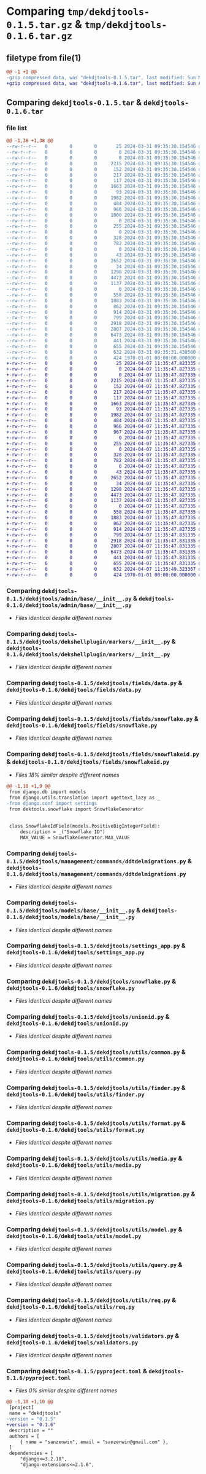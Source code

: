 # Comparing `tmp/dekdjtools-0.1.5.tar.gz` & `tmp/dekdjtools-0.1.6.tar.gz`

## filetype from file(1)

```diff
@@ -1 +1 @@
-gzip compressed data, was "dekdjtools-0.1.5.tar", last modified: Sun Mar 31 09:35:31 2024, max compression
+gzip compressed data, was "dekdjtools-0.1.6.tar", last modified: Sun Apr  7 11:35:49 2024, max compression
```

## Comparing `dekdjtools-0.1.5.tar` & `dekdjtools-0.1.6.tar`

### file list

```diff
@@ -1,38 +1,38 @@
--rw-r--r--   0        0        0       25 2024-03-31 09:35:30.154546 dekdjtools-0.1.5/README.md
--rw-r--r--   0        0        0        0 2024-03-31 09:35:30.154546 dekdjtools-0.1.5/dekdjtools/__init__.py
--rw-r--r--   0        0        0        0 2024-03-31 09:35:30.154546 dekdjtools-0.1.5/dekdjtools/admin/__init__.py
--rw-r--r--   0        0        0     2215 2024-03-31 09:35:30.154546 dekdjtools-0.1.5/dekdjtools/admin/base/__init__.py
--rw-r--r--   0        0        0      152 2024-03-31 09:35:30.154546 dekdjtools-0.1.5/dekdjtools/apps.py
--rw-r--r--   0        0        0      217 2024-03-31 09:35:30.154546 dekdjtools-0.1.5/dekdjtools/console.py
--rw-r--r--   0        0        0      117 2024-03-31 09:35:30.154546 dekdjtools-0.1.5/dekdjtools/dekshellplugin/__init__.py
--rw-r--r--   0        0        0     1663 2024-03-31 09:35:30.154546 dekdjtools-0.1.5/dekdjtools/dekshellplugin/markers/__init__.py
--rw-r--r--   0        0        0       93 2024-03-31 09:35:30.154546 dekdjtools-0.1.5/dekdjtools/fields/__init__.py
--rw-r--r--   0        0        0     1982 2024-03-31 09:35:30.154546 dekdjtools-0.1.5/dekdjtools/fields/data.py
--rw-r--r--   0        0        0      484 2024-03-31 09:35:30.154546 dekdjtools-0.1.5/dekdjtools/fields/image.py
--rw-r--r--   0        0        0      966 2024-03-31 09:35:30.154546 dekdjtools-0.1.5/dekdjtools/fields/snowflake.py
--rw-r--r--   0        0        0     1000 2024-03-31 09:35:30.154546 dekdjtools-0.1.5/dekdjtools/fields/snowflakeid.py
--rw-r--r--   0        0        0        0 2024-03-31 09:35:30.154546 dekdjtools-0.1.5/dekdjtools/management/__init__.py
--rw-r--r--   0        0        0      255 2024-03-31 09:35:30.154546 dekdjtools-0.1.5/dekdjtools/management/base/__init__.py
--rw-r--r--   0        0        0        0 2024-03-31 09:35:30.154546 dekdjtools-0.1.5/dekdjtools/management/commands/__init__.py
--rw-r--r--   0        0        0      328 2024-03-31 09:35:30.154546 dekdjtools-0.1.5/dekdjtools/management/commands/ddtdbreset.py
--rw-r--r--   0        0        0      782 2024-03-31 09:35:30.154546 dekdjtools-0.1.5/dekdjtools/management/commands/ddtdelmigrations.py
--rw-r--r--   0        0        0        0 2024-03-31 09:35:30.154546 dekdjtools-0.1.5/dekdjtools/migrations/__init__.py
--rw-r--r--   0        0        0       43 2024-03-31 09:35:30.154546 dekdjtools-0.1.5/dekdjtools/models/__init__.py
--rw-r--r--   0        0        0     2652 2024-03-31 09:35:30.154546 dekdjtools-0.1.5/dekdjtools/models/base/__init__.py
--rw-r--r--   0        0        0       34 2024-03-31 09:35:30.154546 dekdjtools-0.1.5/dekdjtools/settings.py
--rw-r--r--   0        0        0     1298 2024-03-31 09:35:30.154546 dekdjtools-0.1.5/dekdjtools/settings_app.py
--rw-r--r--   0        0        0     4473 2024-03-31 09:35:30.154546 dekdjtools-0.1.5/dekdjtools/snowflake.py
--rw-r--r--   0        0        0     1137 2024-03-31 09:35:30.154546 dekdjtools-0.1.5/dekdjtools/unionid.py
--rw-r--r--   0        0        0        0 2024-03-31 09:35:30.154546 dekdjtools-0.1.5/dekdjtools/utils/__init__.py
--rw-r--r--   0        0        0      558 2024-03-31 09:35:30.154546 dekdjtools-0.1.5/dekdjtools/utils/common.py
--rw-r--r--   0        0        0     1883 2024-03-31 09:35:30.154546 dekdjtools-0.1.5/dekdjtools/utils/finder.py
--rw-r--r--   0        0        0      862 2024-03-31 09:35:30.154546 dekdjtools-0.1.5/dekdjtools/utils/format.py
--rw-r--r--   0        0        0      914 2024-03-31 09:35:30.154546 dekdjtools-0.1.5/dekdjtools/utils/media.py
--rw-r--r--   0        0        0      799 2024-03-31 09:35:30.154546 dekdjtools-0.1.5/dekdjtools/utils/migration.py
--rw-r--r--   0        0        0     2918 2024-03-31 09:35:30.154546 dekdjtools-0.1.5/dekdjtools/utils/model.py
--rw-r--r--   0        0        0     2807 2024-03-31 09:35:30.154546 dekdjtools-0.1.5/dekdjtools/utils/query.py
--rw-r--r--   0        0        0     6473 2024-03-31 09:35:30.154546 dekdjtools-0.1.5/dekdjtools/utils/req.py
--rw-r--r--   0        0        0      441 2024-03-31 09:35:30.154546 dekdjtools-0.1.5/dekdjtools/utils/user.py
--rw-r--r--   0        0        0      655 2024-03-31 09:35:30.154546 dekdjtools-0.1.5/dekdjtools/validators.py
--rw-r--r--   0        0        0      632 2024-03-31 09:35:31.438560 dekdjtools-0.1.5/pyproject.toml
--rw-r--r--   0        0        0      424 1970-01-01 00:00:00.000000 dekdjtools-0.1.5/PKG-INFO
+-rw-r--r--   0        0        0       25 2024-04-07 11:35:47.823335 dekdjtools-0.1.6/README.md
+-rw-r--r--   0        0        0        0 2024-04-07 11:35:47.827335 dekdjtools-0.1.6/dekdjtools/__init__.py
+-rw-r--r--   0        0        0        0 2024-04-07 11:35:47.827335 dekdjtools-0.1.6/dekdjtools/admin/__init__.py
+-rw-r--r--   0        0        0     2215 2024-04-07 11:35:47.827335 dekdjtools-0.1.6/dekdjtools/admin/base/__init__.py
+-rw-r--r--   0        0        0      152 2024-04-07 11:35:47.827335 dekdjtools-0.1.6/dekdjtools/apps.py
+-rw-r--r--   0        0        0      217 2024-04-07 11:35:47.827335 dekdjtools-0.1.6/dekdjtools/console.py
+-rw-r--r--   0        0        0      117 2024-04-07 11:35:47.827335 dekdjtools-0.1.6/dekdjtools/dekshellplugin/__init__.py
+-rw-r--r--   0        0        0     1663 2024-04-07 11:35:47.827335 dekdjtools-0.1.6/dekdjtools/dekshellplugin/markers/__init__.py
+-rw-r--r--   0        0        0       93 2024-04-07 11:35:47.827335 dekdjtools-0.1.6/dekdjtools/fields/__init__.py
+-rw-r--r--   0        0        0     1982 2024-04-07 11:35:47.827335 dekdjtools-0.1.6/dekdjtools/fields/data.py
+-rw-r--r--   0        0        0      484 2024-04-07 11:35:47.827335 dekdjtools-0.1.6/dekdjtools/fields/image.py
+-rw-r--r--   0        0        0      966 2024-04-07 11:35:47.827335 dekdjtools-0.1.6/dekdjtools/fields/snowflake.py
+-rw-r--r--   0        0        0      967 2024-04-07 11:35:47.827335 dekdjtools-0.1.6/dekdjtools/fields/snowflakeid.py
+-rw-r--r--   0        0        0        0 2024-04-07 11:35:47.827335 dekdjtools-0.1.6/dekdjtools/management/__init__.py
+-rw-r--r--   0        0        0      255 2024-04-07 11:35:47.827335 dekdjtools-0.1.6/dekdjtools/management/base/__init__.py
+-rw-r--r--   0        0        0        0 2024-04-07 11:35:47.827335 dekdjtools-0.1.6/dekdjtools/management/commands/__init__.py
+-rw-r--r--   0        0        0      328 2024-04-07 11:35:47.827335 dekdjtools-0.1.6/dekdjtools/management/commands/ddtdbreset.py
+-rw-r--r--   0        0        0      782 2024-04-07 11:35:47.827335 dekdjtools-0.1.6/dekdjtools/management/commands/ddtdelmigrations.py
+-rw-r--r--   0        0        0        0 2024-04-07 11:35:47.827335 dekdjtools-0.1.6/dekdjtools/migrations/__init__.py
+-rw-r--r--   0        0        0       43 2024-04-07 11:35:47.827335 dekdjtools-0.1.6/dekdjtools/models/__init__.py
+-rw-r--r--   0        0        0     2652 2024-04-07 11:35:47.827335 dekdjtools-0.1.6/dekdjtools/models/base/__init__.py
+-rw-r--r--   0        0        0       34 2024-04-07 11:35:47.827335 dekdjtools-0.1.6/dekdjtools/settings.py
+-rw-r--r--   0        0        0     1298 2024-04-07 11:35:47.827335 dekdjtools-0.1.6/dekdjtools/settings_app.py
+-rw-r--r--   0        0        0     4473 2024-04-07 11:35:47.827335 dekdjtools-0.1.6/dekdjtools/snowflake.py
+-rw-r--r--   0        0        0     1137 2024-04-07 11:35:47.827335 dekdjtools-0.1.6/dekdjtools/unionid.py
+-rw-r--r--   0        0        0        0 2024-04-07 11:35:47.827335 dekdjtools-0.1.6/dekdjtools/utils/__init__.py
+-rw-r--r--   0        0        0      558 2024-04-07 11:35:47.827335 dekdjtools-0.1.6/dekdjtools/utils/common.py
+-rw-r--r--   0        0        0     1883 2024-04-07 11:35:47.827335 dekdjtools-0.1.6/dekdjtools/utils/finder.py
+-rw-r--r--   0        0        0      862 2024-04-07 11:35:47.827335 dekdjtools-0.1.6/dekdjtools/utils/format.py
+-rw-r--r--   0        0        0      914 2024-04-07 11:35:47.827335 dekdjtools-0.1.6/dekdjtools/utils/media.py
+-rw-r--r--   0        0        0      799 2024-04-07 11:35:47.831335 dekdjtools-0.1.6/dekdjtools/utils/migration.py
+-rw-r--r--   0        0        0     2918 2024-04-07 11:35:47.831335 dekdjtools-0.1.6/dekdjtools/utils/model.py
+-rw-r--r--   0        0        0     2807 2024-04-07 11:35:47.831335 dekdjtools-0.1.6/dekdjtools/utils/query.py
+-rw-r--r--   0        0        0     6473 2024-04-07 11:35:47.831335 dekdjtools-0.1.6/dekdjtools/utils/req.py
+-rw-r--r--   0        0        0      441 2024-04-07 11:35:47.831335 dekdjtools-0.1.6/dekdjtools/utils/user.py
+-rw-r--r--   0        0        0      655 2024-04-07 11:35:47.831335 dekdjtools-0.1.6/dekdjtools/validators.py
+-rw-r--r--   0        0        0      632 2024-04-07 11:35:49.323367 dekdjtools-0.1.6/pyproject.toml
+-rw-r--r--   0        0        0      424 1970-01-01 00:00:00.000000 dekdjtools-0.1.6/PKG-INFO
```

### Comparing `dekdjtools-0.1.5/dekdjtools/admin/base/__init__.py` & `dekdjtools-0.1.6/dekdjtools/admin/base/__init__.py`

 * *Files identical despite different names*

### Comparing `dekdjtools-0.1.5/dekdjtools/dekshellplugin/markers/__init__.py` & `dekdjtools-0.1.6/dekdjtools/dekshellplugin/markers/__init__.py`

 * *Files identical despite different names*

### Comparing `dekdjtools-0.1.5/dekdjtools/fields/data.py` & `dekdjtools-0.1.6/dekdjtools/fields/data.py`

 * *Files identical despite different names*

### Comparing `dekdjtools-0.1.5/dekdjtools/fields/snowflake.py` & `dekdjtools-0.1.6/dekdjtools/fields/snowflake.py`

 * *Files identical despite different names*

### Comparing `dekdjtools-0.1.5/dekdjtools/fields/snowflakeid.py` & `dekdjtools-0.1.6/dekdjtools/fields/snowflakeid.py`

 * *Files 18% similar despite different names*

```diff
@@ -1,10 +1,9 @@
 from django.db import models
 from django.utils.translation import ugettext_lazy as _
-from django.conf import settings
 from dektools.snowflake import SnowflakeGenerator
 
 
 class SnowflakeIdField(models.PositiveBigIntegerField):
     description = _("Snowflake ID")
     MAX_VALUE = SnowflakeGenerator.MAX_VALUE
```

### Comparing `dekdjtools-0.1.5/dekdjtools/management/commands/ddtdelmigrations.py` & `dekdjtools-0.1.6/dekdjtools/management/commands/ddtdelmigrations.py`

 * *Files identical despite different names*

### Comparing `dekdjtools-0.1.5/dekdjtools/models/base/__init__.py` & `dekdjtools-0.1.6/dekdjtools/models/base/__init__.py`

 * *Files identical despite different names*

### Comparing `dekdjtools-0.1.5/dekdjtools/settings_app.py` & `dekdjtools-0.1.6/dekdjtools/settings_app.py`

 * *Files identical despite different names*

### Comparing `dekdjtools-0.1.5/dekdjtools/snowflake.py` & `dekdjtools-0.1.6/dekdjtools/snowflake.py`

 * *Files identical despite different names*

### Comparing `dekdjtools-0.1.5/dekdjtools/unionid.py` & `dekdjtools-0.1.6/dekdjtools/unionid.py`

 * *Files identical despite different names*

### Comparing `dekdjtools-0.1.5/dekdjtools/utils/common.py` & `dekdjtools-0.1.6/dekdjtools/utils/common.py`

 * *Files identical despite different names*

### Comparing `dekdjtools-0.1.5/dekdjtools/utils/finder.py` & `dekdjtools-0.1.6/dekdjtools/utils/finder.py`

 * *Files identical despite different names*

### Comparing `dekdjtools-0.1.5/dekdjtools/utils/format.py` & `dekdjtools-0.1.6/dekdjtools/utils/format.py`

 * *Files identical despite different names*

### Comparing `dekdjtools-0.1.5/dekdjtools/utils/media.py` & `dekdjtools-0.1.6/dekdjtools/utils/media.py`

 * *Files identical despite different names*

### Comparing `dekdjtools-0.1.5/dekdjtools/utils/migration.py` & `dekdjtools-0.1.6/dekdjtools/utils/migration.py`

 * *Files identical despite different names*

### Comparing `dekdjtools-0.1.5/dekdjtools/utils/model.py` & `dekdjtools-0.1.6/dekdjtools/utils/model.py`

 * *Files identical despite different names*

### Comparing `dekdjtools-0.1.5/dekdjtools/utils/query.py` & `dekdjtools-0.1.6/dekdjtools/utils/query.py`

 * *Files identical despite different names*

### Comparing `dekdjtools-0.1.5/dekdjtools/utils/req.py` & `dekdjtools-0.1.6/dekdjtools/utils/req.py`

 * *Files identical despite different names*

### Comparing `dekdjtools-0.1.5/dekdjtools/validators.py` & `dekdjtools-0.1.6/dekdjtools/validators.py`

 * *Files identical despite different names*

### Comparing `dekdjtools-0.1.5/pyproject.toml` & `dekdjtools-0.1.6/pyproject.toml`

 * *Files 0% similar despite different names*

```diff
@@ -1,10 +1,10 @@
 [project]
 name = "dekdjtools"
-version = "0.1.5"
+version = "0.1.6"
 description = ""
 authors = [
     { name = "sanzenwin", email = "sanzenwin@gmail.com" },
 ]
 dependencies = [
     "django<=3.2.18",
     "django-extensions<=2.1.6",
```

